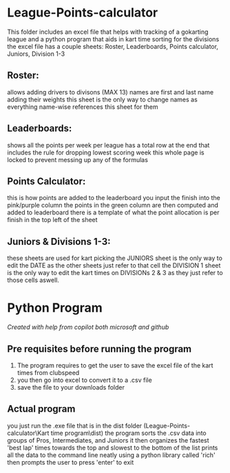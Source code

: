 # League-Points-calculator
This folder includes an excel file that helps with tracking of a gokarting league and a python program that aids in kart time sorting for the divisions
the excel file has a couple sheets: Roster, Leaderboards, Points calculator, Juniors, Division 1-3

  ## Roster:
  allows adding drivers to divisons (MAX 13)
  names are first and last name
  adding their weights
  this sheet is the only way to change names as everything name-wise references this sheet for them

  ## Leaderboards:
  shows all the points per week per league
  has a total row at the end that includes the rule for dropping lowest scoring week
  this whole page is locked to prevent messing up any of the formulas

  ## Points Calculator:
  this is how points are added to the leaderboard
  you input the finish into the pink/purple column
  the points in the green column are then computed and added to leaderboard
  there is a template of what the point allocation is per finish in the top left of the sheet

  ## Juniors & Divisions 1-3:
  these sheets are used for kart picking
  the JUNIORS sheet is the only way to edit the DATE as the other sheets just refer to that cell
  the DIVISION 1 sheet is the only way to edit the kart times on DIVISIONs 2 & 3 as they just refer to those cells aswell.

# Python Program
*Created with help from copilot both microsoft and github*

  ## Pre requisites before running the program
  1) The program requires to get the user to save the excel file of the kart times from clubspeed
  2) you then go into excel to convert it to a .csv file
  3) save the file to your downloads folder

  ## Actual program
  you just run the .exe file that is in the dist folder (League-Points-calculator\Kart time program\dist)
  the program sorts the .csv data into groups of Pros, Intermediates, and Juniors
  it then organizes the fastest 'best lap' times towards the top and slowest to the bottom of the list
  prints all the data to the command line neatly using a python library called 'rich'
  then prompts the user to press 'enter' to exit
